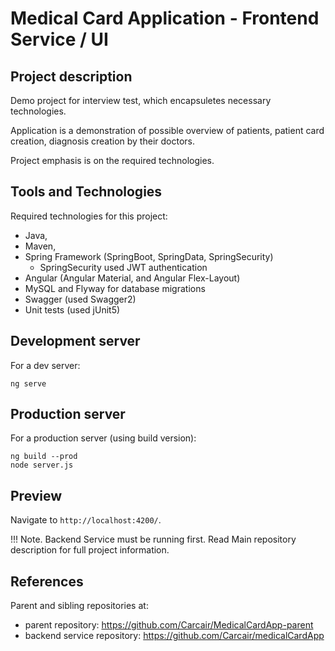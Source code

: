# Medical Card Application - Frontend Service / UI

## Project description

Demo project for interview test, which encapsuletes necessary technologies.

Application is a demonstration of possible overview of patients, patient card creation, diagnosis creation by their doctors.

Project emphasis is on the required technologies.

## Tools and Technologies

Required technologies for this project:

- Java,
- Maven,
- Spring Framework (SpringBoot, SpringData, SpringSecurity)
  - SpringSecurity used JWT authentication
- Angular (Angular Material, and Angular Flex-Layout)
- MySQL and Flyway for database migrations
- Swagger (used Swagger2)
- Unit tests (used jUnit5)

## Development server

For a dev server:

```
ng serve
```

## Production server

For a production server (using build version):

```
ng build --prod
node server.js
```

## Preview

Navigate to `http://localhost:4200/`.

!!! Note. Backend Service must be running first. Read Main repository description for full project information.

## References

Parent and sibling repositories at:

- parent repository: https://github.com/Carcair/MedicalCardApp-parent
- backend service repository: https://github.com/Carcair/medicalCardApp
